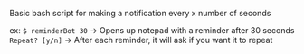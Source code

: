 Basic bash script for making a notification every x number of seconds

ex: `$ reminderBot 30` -> Opens up notepad with a reminder after 30 seconds
    `Repeat? [y/n]` -> After each reminder, it will ask if you want it to repeat
